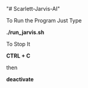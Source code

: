 "# Scarlett-Jarvis-AI"

To Run the Program Just Type 

**./run_jarvis.sh**

To Stop It

**CTRL + C**

then 

**deactivate**
